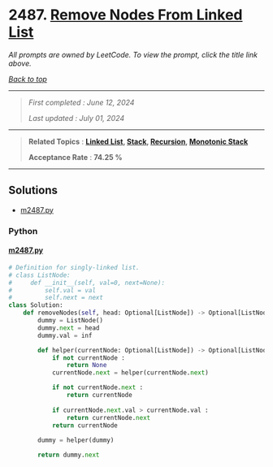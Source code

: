 # 2487. [Remove Nodes From Linked List](<https://leetcode.com/problems/remove-nodes-from-linked-list>)

*All prompts are owned by LeetCode. To view the prompt, click the title link above.*

*[Back to top](<../README.md>)*

------

> *First completed : June 12, 2024*
>
> *Last updated : July 01, 2024*

------

> **Related Topics** : **[Linked List](<by_topic/Linked List.md>), [Stack](<by_topic/Stack.md>), [Recursion](<by_topic/Recursion.md>), [Monotonic Stack](<by_topic/Monotonic Stack.md>)**
>
> **Acceptance Rate** : **74.25 %**

------

## Solutions

- [m2487.py](<../my-submissions/m2487.py>)
### Python
#### [m2487.py](<../my-submissions/m2487.py>)
```Python
# Definition for singly-linked list.
# class ListNode:
#     def __init__(self, val=0, next=None):
#         self.val = val
#         self.next = next
class Solution:
    def removeNodes(self, head: Optional[ListNode]) -> Optional[ListNode]:
        dummy = ListNode()
        dummy.next = head
        dummy.val = inf

        def helper(currentNode: Optional[ListNode]) -> Optional[ListNode()]:
            if not currentNode :
                return None
            currentNode.next = helper(currentNode.next)

            if not currentNode.next :
                return currentNode
            
            if currentNode.next.val > currentNode.val :
                return currentNode.next
            return currentNode
        
        dummy = helper(dummy)

        return dummy.next
```

